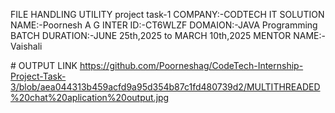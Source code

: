 FILE HANDLING UTILITY project task-1
COMPANY:-CODTECH IT SOLUTION
NAME:-Poornesh A G
INTER ID:-CT6WLZF
DOMAION:-JAVA Programming
BATCH DURATION:-JUNE 25th,2025 to MARCH 10th,2025
MENTOR NAME:-Vaishali


# OUTPUT LINK
https://github.com/Poorneshag/CodeTech-Internship-Project-Task-3/blob/aea044313b459acfd9a95d354b87c1fd480739d2/MULTITHREADED%20chat%20aplication%20output.jpg
